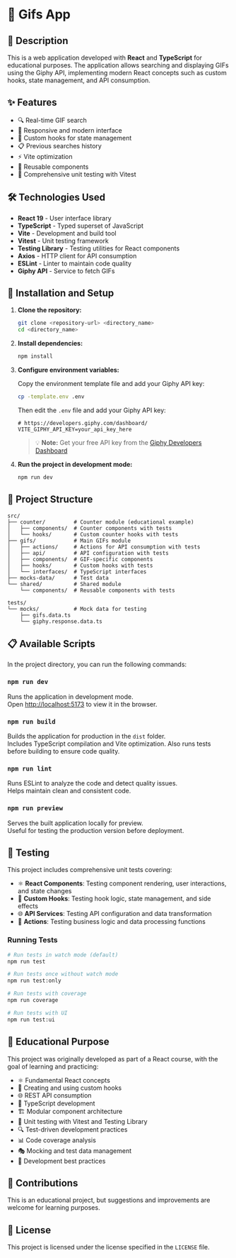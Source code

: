 # 🎯 Gifs App

## 📖 Description

This is a web application developed with **React** and **TypeScript** for educational purposes. The application allows searching and displaying GIFs using the Giphy API, implementing modern React concepts such as custom hooks, state management, and API consumption.

## ✨ Features

- 🔍 Real-time GIF search
- 📱 Responsive and modern interface
- 🎣 Custom hooks for state management
- 📋 Previous searches history
- ⚡ Vite optimization
- 🎨 Reusable components
- 🧪 Comprehensive unit testing with Vitest

## 🛠️ Technologies Used

- **React 19** - User interface library
- **TypeScript** - Typed superset of JavaScript
- **Vite** - Development and build tool
- **Vitest** - Unit testing framework
- **Testing Library** - Testing utilities for React components
- **Axios** - HTTP client for API consumption
- **ESLint** - Linter to maintain code quality
- **Giphy API** - Service to fetch GIFs

## 🚀 Installation and Setup

1. **Clone the repository:**

   ```bash
   git clone <repository-url> <directory_name>
   cd <directory_name>
   ```

2. **Install dependencies:**

   ```bash
   npm install
   ```

3. **Configure environment variables:**

   Copy the environment template file and add your Giphy API key:

   ```bash
   cp -template.env .env
   ```

   Then edit the `.env` file and add your Giphy API key:

   ```env
   # https://developers.giphy.com/dashboard/
   VITE_GIPHY_API_KEY=your_api_key_here
   ```

   > 💡 **Note:** Get your free API key from the [Giphy Developers Dashboard](https://developers.giphy.com/dashboard/)

4. **Run the project in development mode:**

   ```bash
   npm run dev
   ```

## 📁 Project Structure

```text
src/
├── counter/         # Counter module (educational example)
│   ├── components/  # Counter components with tests
│   └── hooks/       # Custom counter hooks with tests
├── gifs/            # Main GIFs module
│   ├── actions/     # Actions for API consumption with tests
│   ├── api/         # API configuration with tests
│   ├── components/  # GIF-specific components
│   ├── hooks/       # Custom hooks with tests
│   └── interfaces/  # TypeScript interfaces
├── mocks-data/      # Test data
└── shared/          # Shared module
    └── components/  # Reusable components with tests

tests/
└── mocks/           # Mock data for testing
    ├── gifs.data.ts
    └── giphy.response.data.ts
```

## 📋 Available Scripts

In the project directory, you can run the following commands:

### `npm run dev`

Runs the application in development mode.\
Open [http://localhost:5173](http://localhost:5173) to view it in the browser.

### `npm run build`

Builds the application for production in the `dist` folder.\
Includes TypeScript compilation and Vite optimization.
Also runs tests before building to ensure code quality.

### `npm run lint`

Runs ESLint to analyze the code and detect quality issues.\
Helps maintain clean and consistent code.

### `npm run preview`

Serves the built application locally for preview.\
Useful for testing the production version before deployment.

## 🧪 Testing

This project includes comprehensive unit tests covering:

- ⚛️ **React Components**: Testing component rendering, user interactions, and state changes
- 🎣 **Custom Hooks**: Testing hook logic, state management, and side effects
- 🌐 **API Services**: Testing API configuration and data transformation
- 🔧 **Actions**: Testing business logic and data processing functions

### Running Tests

```bash
# Run tests in watch mode (default)
npm run test

# Run tests once without watch mode
npm run test:only

# Run tests with coverage
npm run coverage

# Run tests with UI
npm run test:ui
```

## 🎯 Educational Purpose

This project was originally developed as part of a React course, with the goal of learning and practicing:

- ⚛️ Fundamental React concepts
- 🎣 Creating and using custom hooks
- 🌐 REST API consumption
- 📝 TypeScript development
- 🏗️ Modular component architecture
- 🧪 Unit testing with Vitest and Testing Library
- 🔍 Test-driven development practices
- 📊 Code coverage analysis
- 🎭 Mocking and test data management
- 🔧 Development best practices

## 🤝 Contributions

This is an educational project, but suggestions and improvements are welcome for learning purposes.

## 📄 License

This project is licensed under the license specified in the `LICENSE` file.
